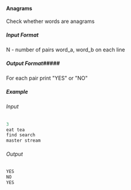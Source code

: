 #### Anagrams ####

Check whether words are anagrams 


##### Input Format #####
N - number of pairs 
word_a, word_b on each line 

##### Output Format#####
For each pair print "YES" or "NO" 

##### Example #####
###### Input ######
```objectivec
3
eat tea
find search
master stream
```

###### Output ######
```objectivec
YES
NO
YES
```